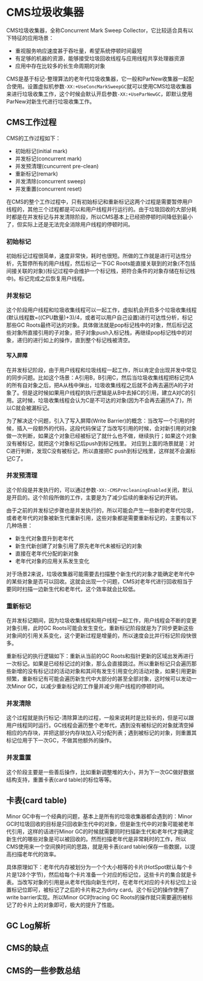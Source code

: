 # CMS垃圾收集器

CMS垃圾收集器，全称Concurrent Mark Sweep Collector，它比较适合具有以下特征的应用场景：

* 重视服务响应速度甚于吞吐量，希望系统停顿时间最短
* 有足够的机器的资源，能够接受垃圾回收线程与应用线程共享处理器资源
* 应用中存在比较多的长生命周期的对象

CMS是基于标记-整理算法的老年代垃圾收集器，它一般和ParNew收集器一起配合使用。设置虚拟机参数`-XX:+UseConcMarkSweepGC`就可以使用CMS垃圾收集器来进行垃圾收集工作，这个时候会默认开启参数`-XX:+UseParNewGC`，即默认使用ParNew对新生代进行垃圾收集工作。

## CMS工作过程

CMS的工作过程如下：

* 初始标记\(initial mark\)
* 并发标记\(concurrent mark\)
* 并发预清理\(cuncurrent pre-clean\)
* 重新标记\(remark\)
* 并发清除\(concurrent sweep\)
* 并发重置\(concurrent reset\)

在CMS的整个工作过程中，只有初始标记和重新标记这两个过程是需要暂停用户线程的，其他三个过程都是可以和用户线程并行运行的。由于垃圾回收的大部分耗时都是在并发标记与并发清除阶段，所以CMS基本上已经把停顿时间降低到最小了，但实际上还是无法完全消除用户线程的停顿时间。

### 初始标记

初始标记过程很简单，速度非常快，耗时也很短。所做的工作就是进行可达性分析，先暂停所有的用户线程，然后标记一下GC Roots能直接关联到的对象\(不包括间接关联的对象\)\(标记过程中会维护一个标记栈，把符合条件的对象存储在标记栈中\)。标记完成之后恢复用户线程。

### 并发标记

这个阶段用户线程和垃圾收集线程可以一起工作，虚拟机会开启多个垃圾收集线程\(默认线程数=\(\(CPU数量\)+3\)/4，或者可以用户自己设置\)进行可达性分析，标记那些GC Roots最终可达的对象。具体做法就是pop标记栈中的对象，然后标记这些对象所直接引用的子对象，把子对象push入标记栈，再继续pop标记栈中的对象，递归的进行如上的操作，直到整个标记栈被清空。

#### 写入屏障

在并发标记阶段，由于用户线程和垃圾线程一起工作，所以肯定会出现并发中常见的同步问题。比如这个场景：A引用B，B引用C，然后当垃圾收集线程把标记完A的所有自对象之后，把A从栈中弹出，垃圾收集线程之后就不会再去遍历A的子对象了。但是这时候如果用户线程的执行逻辑是从B中去掉C的引用，建立A对C的引用。这时候，垃圾收集线程会认为C是不可达的对象\(因为不会再去遍历A了\)，所以C就会被漏标记。

为了解决这个问题，引入了写入屏障\(Write Barrier\)的概念：当改写一个引用的时候，插入一段额外的代码，这段代码保证了当改写引用的时候，会对新引用的对象做一次判断，如果这个对象已经被标记了就什么也不做，继续执行；如果这个对象没有被标记，就把这个对象标记后push到标记栈里。 对应到上面的场景就是：对C进行判断，发现C没有被标记，所以直接把C push到标记栈里，这样就不会漏标记C了。

### 并发预清理

这个阶段是并发执行的，可以通过参数`-XX:-CMSPrecleaningEnabled`关闭，默认是开启的。这个阶段所做的工作，主要是为了减少后续的重新标记的开销。

由于之前的并发标记步骤也是并发执行的，所以可能会产生一些新的老年代垃圾，或者老年代的对象被新生代重新引用，这些对象都是需要重新标记的，主要有以下几种场景：

* 新生代对象晋升到老年代
* 新生代新创建了对象引用了原先老年代未被标记的对象
* 直接在老年代分配的新对象
* 老年代对象的应用关系发生变化

对于场景2来说，垃圾收集器可能需要去扫描整个新生代的对象才能确定老年代中的某些对象是否可以回收。这就会出现一个问题，CMS对老年代进行回收相当于要同时扫描一边新生代和老年代，这个效率就会比较低。

### 重新标记

在并发标记期间，因为垃圾收集线程和用户线程一起工作，用户线程会不断的变更对象引用，此时GC Roots可能会发生变化，重新标记阶段就是为了同步更新这些对象间的引用关系变化，这个更新过程是增量的，所以速度会比并行标记阶段快很多。

重新标记的执行逻辑如下：重新从当前的GC Roots和指针更新的区域出发再进行一次标记。如果是已经标记过的对象，那么会直接跳过。所以重新标记只会遍历那些新增的没有标记过的活动对象和其间有发生引用变化的活动对象，如果引用更新频繁，重新标记有可能会遍历新生代中大部分的甚至全部对象，这时候可以发动一次Minor GC，以减少重新标记的工作量并减少用户线程的停顿时间。

### 并发清除

这个过程就是执行标记-清除算法的过程，一般来说耗时是比较长的，但是可以跟用户线程同时运行。GC线程会遍历整个老年代，遇到没有被标记的对象就清空掉相应的内存块，并把这部分内存块加入可分配列表；遇到被标记的对象，则重置其标记位用于下一次GC，不做其他额外的操作。

### 并发重置

这个阶段主要是一些善后操作，比如重新调整堆的大小，并为下一次GC做好数据结构支持，重置卡表\(card table\)的标位等等。

## 卡表\(card table\)

Minor GC中有一个经典的问题，基本上是所有的垃圾收集器都会遇到的：Minor GC时垃圾回收的目标是只回收新生代中的对象，但是新生代中的对象可能被老年代引用，这样的话进行Minor GC的时候就需要同时扫描新生代和老年代才能确定新生代的哪些对象是可以被回收的。然而扫描老年代是非常耗时的工作，所以CMS使用来一个空间换时间的思路，就是用卡表\(card table\)保存一些数据，以提高扫描老年代的效率。

具体原理如下：老年代内存被划分为一个个大小相等的卡片\(HotSpot默认每个卡片是128个字节\)，然后给每个卡片准备一个对应的标记位，这些卡片的集合就是卡表。当改写对象的引用是从老年代指向新生代时，在老年代对应的卡片标记位上设置标记位即可，被标记了之后的卡片称之为dirty card。这个标记的操作使用了write barrier实现。所以Minor GC时tracing GC Roots的操作就只需要遍历被标记了的卡片上的对象即可，极大的提升了性能。

## GC Log解析

## CMS的缺点

## CMS的一些参数总结


